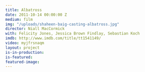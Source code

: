 ```yaml
---
title: Albatross
date: 2011-10-14 00:00:00 Z
medium: film
img: "/uploads/shaheen-baig-casting-albatross.jpg"
director: Niall MacCormick
with: Felicity Jones, Jessica Brown Findlay, Sebastian Koch
imdb: http://www.imdb.com/title/tt1541149/
video: myjfrsnaqm
layout: project
is-in-production: 
is-featured: 
featured-image: 
---
```


